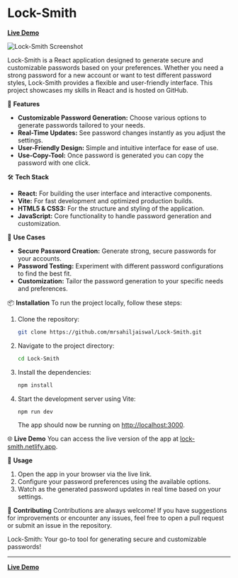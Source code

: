 # Lock-Smith

**[Live Demo](https://lock-smith.netlify.app)**

![Lock-Smith Screenshot](https://res.cloudinary.com/de5pdwmbc/image/upload/v1726603189/pzx2bmsxweonq5w4zb47.png)

Lock-Smith is a React application designed to generate secure and customizable passwords based on your preferences. Whether you need a strong password for a new account or want to test different password styles, Lock-Smith provides a flexible and user-friendly interface. This project showcases my skills in React and is hosted on GitHub.

🚀 **Features**
- **Customizable Password Generation:** Choose various options to generate passwords tailored to your needs.
- **Real-Time Updates:** See password changes instantly as you adjust the settings.
- **User-Friendly Design:** Simple and intuitive interface for ease of use.
- **Use-Copy-Tool:** Once password is generated you can copy the password with one click.
  
🛠️ **Tech Stack**
- **React:** For building the user interface and interactive components.
- **Vite:** For fast development and optimized production builds.
- **HTML5 & CSS3:** For the structure and styling of the application.
- **JavaScript:** Core functionality to handle password generation and customization.

🎯 **Use Cases**
- **Secure Password Creation:** Generate strong, secure passwords for your accounts.
- **Password Testing:** Experiment with different password configurations to find the best fit.
- **Customization:** Tailor the password generation to your specific needs and preferences.

📦 **Installation**
To run the project locally, follow these steps:

1. Clone the repository:
   ```bash
   git clone https://github.com/mrsahiljaiswal/Lock-Smith.git
   ```

2. Navigate to the project directory:
   ```bash
   cd Lock-Smith
   ```

3. Install the dependencies:
   ```bash
   npm install
   ```

4. Start the development server using Vite:
   ```bash
   npm run dev
   ```

   The app should now be running on [http://localhost:3000](http://localhost:3000).

🌐 **Live Demo**
You can access the live version of the app at [lock-smith.netlify.app](https://lock-smith.netlify.app).

📄 **Usage**
1. Open the app in your browser via the live link.
2. Configure your password preferences using the available options.
3. Watch as the generated password updates in real time based on your settings.

🤝 **Contributing**
Contributions are always welcome! If you have suggestions for improvements or encounter any issues, feel free to open a pull request or submit an issue in the repository.

Lock-Smith: Your go-to tool for generating secure and customizable passwords!

---

**[Live Demo](https://lock-smith.netlify.app)**
